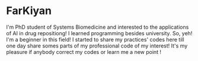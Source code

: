 # FarKiyan
I'm PhD student of Systems Biomedicine and interested to the applications of AI in drug repositiong! I learned programming besides university. So, yeh! I'm a beginner in this field! I started to share my practices' codes here till one day share somes parts of my professional code of my interest! It's my pleasure if anybody correct my codes or learn me a new point !
